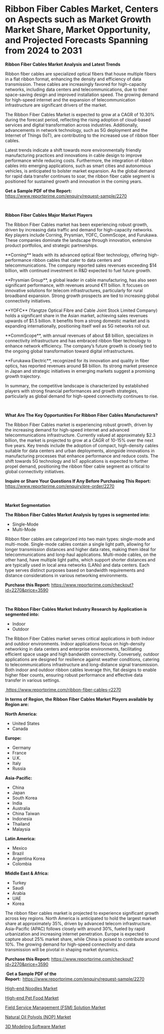<p><h1>Ribbon Fiber Cables Market, Centers on Aspects such as Market Growth Market Share, Market Opportunity, and Projected Forecasts Spanning from 2024 to 2031</h1></p><p><strong>Ribbon Fiber Cables Market Analysis and Latest Trends</strong></p>
<p><p>Ribbon fiber cables are specialized optical fibers that house multiple fibers in a flat ribbon format, enhancing the density and efficiency of data transmission. These cables are increasingly favored for high-capacity networks, including data centers and telecommunications, due to their space-saving design and improved installation speed. The growing demand for high-speed internet and the expansion of telecommunication infrastructure are significant drivers of the market.</p><p>The Ribbon Fiber Cables Market is expected to grow at a CAGR of 10.30% during the forecast period, reflecting the rising adoption of cloud-based services and digital transformation across industries. Additionally, advancements in network technology, such as 5G deployment and the Internet of Things (IoT), are contributing to the increased use of ribbon fiber cables. </p><p>Latest trends indicate a shift towards more environmentally friendly manufacturing practices and innovations in cable design to improve performance while reducing costs. Furthermore, the integration of ribbon cables into emerging applications, such as smart cities and autonomous vehicles, is anticipated to bolster market expansion. As the global demand for rapid data transfer continues to soar, the ribbon fiber cable segment is positioned for sustained growth and innovation in the coming years.</p></p>
<p><strong>Get a Sample PDF of the Report:&nbsp;</strong> <a href="https://www.reportprime.com/enquiry/request-sample/2270?utm_campaign=62&utm_medium=2&utm_source=Github&utm_content=ia&utm_term=10102024&utm_id=ribbon-fiber-cables">https://www.reportprime.com/enquiry/request-sample/2270</a></p>
<p>&nbsp;</p>
<p><strong>Ribbon Fiber Cables Major Market Players</strong></p>
<p><p>The Ribbon Fiber Cables market has been experiencing robust growth, driven by increasing data traffic and demand for high-capacity networks. Key players include Corning, Prysmian, YOFC, CommScope, and Furukawa. These companies dominate the landscape through innovation, extensive product portfolios, and strategic partnerships.</p><p>**Corning** leads with its advanced optical fiber technology, offering high-performance ribbon cables that cater to data centers and telecommunications. The company reported sales revenues exceeding $14 billion, with continued investment in R&D expected to fuel future growth.</p><p>**Prysmian Group**, a global leader in cable manufacturing, has also seen significant performance, with revenues around €11 billion. It focuses on innovative solutions for telecom infrastructures, particularly for rural broadband expansion. Strong growth prospects are tied to increasing global connectivity initiatives.</p><p>**YOFC** (Yangtze Optical Fibre and Cable Joint Stock Limited Company) holds a significant share in the Asian market, achieving sales revenues upwards of $1.5 billion. It benefits from a strong domestic market and is expanding internationally, positioning itself well as 5G networks roll out.</p><p>**CommScope**, with annual revenues of about $8 billion, specializes in connectivity infrastructure and has embraced ribbon fiber technology to enhance network efficiency. The company’s future growth is closely tied to the ongoing global transformation toward digital infrastructures.</p><p>**Furukawa Electric**, recognized for its innovation and quality in fiber optics, has reported revenues around $8 billion. Its strong market presence in Japan and strategic initiatives in emerging markets suggest a promising growth trajectory.</p><p>In summary, the competitive landscape is characterized by established players with strong financial performances and growth strategies, particularly as global demand for high-speed connectivity continues to rise.</p></p>
<p>&nbsp;</p>
<p><strong>What Are The Key Opportunities For Ribbon Fiber Cables Manufacturers?</strong></p>
<p><p>The Ribbon Fiber Cables market is experiencing robust growth, driven by the increasing demand for high-speed internet and advanced telecommunications infrastructure. Currently valued at approximately $2.3 billion, the market is projected to grow at a CAGR of 10-15% over the next five years. Key trends include the adoption of compact, high-density cables suitable for data centers and urban deployments, alongside innovations in manufacturing processes that enhance performance and reduce costs. The shift towards 5G technology and IoT applications is expected to further propel demand, positioning the ribbon fiber cable segment as critical to global connectivity initiatives.</p></p>
<p><strong>Inquire or Share Your Questions If Any Before Purchasing This Report:</strong> <a href="https://www.reportprime.com/enquiry/pre-order/2270?utm_campaign=62&utm_medium=2&utm_source=Github&utm_content=ia&utm_term=10102024&utm_id=ribbon-fiber-cables">https://www.reportprime.com/enquiry/pre-order/2270</a></p>
<p>&nbsp;</p>
<p><strong>Market Segmentation</strong></p>
<p><strong>The Ribbon Fiber Cables Market Analysis by types is segmented into:</strong></p>
<p><ul><li>Single-Mode</li><li>Multi-Mode</li></ul></p>
<p><p>Ribbon fiber cables are categorized into two main types: single-mode and multi-mode. Single-mode cables contain a single light path, allowing for longer transmission distances and higher data rates, making them ideal for telecommunications and long-haul applications. Multi-mode cables, on the other hand, have multiple light paths, which support shorter distances and are typically used in local area networks (LANs) and data centers. Each type serves distinct purposes based on bandwidth requirements and distance considerations in various networking environments.</p></p>
<p><strong>Purchase this Report:&nbsp;</strong><a href="https://www.reportprime.com/checkout?id=2270&price=3590&utm_campaign=62&utm_medium=2&utm_source=Github&utm_content=ia&utm_term=10102024&utm_id=ribbon-fiber-cables">https://www.reportprime.com/checkout?id=2270&price=3590</a></p>
<p>&nbsp;</p>
<p><strong>The Ribbon Fiber Cables Market Industry Research by Application is segmented into:</strong></p>
<p><ul><li>Indoor</li><li>Outdoor</li></ul></p>
<p><p>The Ribbon Fiber Cables market serves critical applications in both indoor and outdoor environments. Indoor applications focus on high-density networking in data centers and enterprise environments, facilitating efficient space usage and high bandwidth connectivity. Conversely, outdoor applications are designed for resilience against weather conditions, catering to telecommunications infrastructure and long-distance signal transmission. Both indoor and outdoor ribbon cables leverage thin, flat designs to enable higher fiber counts, ensuring robust performance and effective data transfer in various settings.</p></p>
<p><a href="https://www.reportprime.com/ribbon-fiber-cables-r2270?utm_campaign=62&utm_medium=2&utm_source=Github&utm_content=ia&utm_term=10102024&utm_id=ribbon-fiber-cables">&nbsp;https://www.reportprime.com/ribbon-fiber-cables-r2270</a></p>
<p><strong>In terms of Region, the Ribbon Fiber Cables Market Players available by Region are:</strong></p>
<p>
    <p> <strong> North America: </strong>
        <ul>
            <li>United States</li>
            <li>Canada</li>
        </ul>
        </p> 
    <p> <strong> Europe: </strong>
        <ul>
            <li>Germany</li>
            <li>France</li>
            <li>U.K.</li>
            <li>Italy</li>
            <li>Russia</li>
        </ul>
        </p> 
    <p> <strong> Asia-Pacific: </strong>
        <ul>
            <li>China</li>
            <li>Japan</li>
            <li>South Korea</li>
            <li>India</li>
            <li>Australia</li>
            <li>China Taiwan</li>
            <li>Indonesia</li>
            <li>Thailand</li>
            <li>Malaysia</li>
        </ul>
        </p> 
    <p> <strong> Latin America: </strong>
        <ul>
            <li>Mexico</li>
            <li>Brazil</li>
            <li>Argentina Korea</li>
            <li>Colombia</li>
        </ul>
        </p> 
    <p> <strong> Middle East & Africa: </strong>
        <ul>
            <li>Turkey</li>
            <li>Saudi</li>
            <li>Arabia</li>
            <li>UAE</li>
            <li>Korea</li>
        </ul>
    </p>
    </p>
<p><p>The ribbon fiber cables market is projected to experience significant growth across key regions. North America is anticipated to hold the largest market share at approximately 35%, driven by advanced telecom infrastructure. Asia-Pacific (APAC) follows closely with around 30%, fueled by rapid urbanization and increasing internet penetration. Europe is expected to capture about 25% market share, while China is poised to contribute around 10%. The growing demand for high-speed connectivity and data transmission will be pivotal in shaping market dynamics.</p></p>
<p><strong>Purchase this Report: </strong><a href="https://www.reportprime.com/checkout?id=2270&price=3590&utm_campaign=62&utm_medium=2&utm_source=Github&utm_content=ia&utm_term=10102024&utm_id=ribbon-fiber-cables">https://www.reportprime.com/checkout?id=2270&price=3590</a></p>
<p>&nbsp;<strong>Get a Sample PDF of the Report:&nbsp;&nbsp;</strong><a href="https://www.reportprime.com/enquiry/request-sample/2270?utm_campaign=62&utm_medium=2&utm_source=Github&utm_content=ia&utm_term=10102024&utm_id=ribbon-fiber-cables">https://www.reportprime.com/enquiry/request-sample/2270</a></p>
<p><strong></strong></p>
<p><p><a href="https://issuu.com/reportprime-2/docs/high-end-noodles-market-size-2030.p_9e61a0c04eeaf3?utm_campaign=62&utm_medium=2&utm_source=Github&utm_content=ia&utm_term=10102024&utm_id=ribbon-fiber-cables">High-end Noodles Market</a></p><p><a href="https://issuu.com/reportprime-2/docs/high-end-pet-food-market-size-2030._de8ad4bb9a2a7b?utm_campaign=62&utm_medium=2&utm_source=Github&utm_content=ia&utm_term=10102024&utm_id=ribbon-fiber-cables">High-end Pet Food Market</a></p><p><a href="https://github.com/benjigwozdzus/Market-Research-Report-List-1/blob/main/field-service-management-fsm-solution-market.md?utm_campaign=62&utm_medium=2&utm_source=Github&utm_content=ia&utm_term=10102024&utm_id=ribbon-fiber-cables">Field Service Management (FSM) Solution Market</a></p><p><a href="https://www.linkedin.com/pulse/natural-oil-polyols-nop-market-ecosystem-competitive-landscape-6oe7f?utm_campaign=62&utm_medium=2&utm_source=Github&utm_content=ia&utm_term=10102024&utm_id=ribbon-fiber-cables">Natural Oil Polyols (NOP) Market</a></p><p><a href="https://github.com/abbiewimld/Market-Research-Report-List-1/blob/main/3d-modeling-software-market.md?utm_campaign=62&utm_medium=2&utm_source=Github&utm_content=ia&utm_term=10102024&utm_id=ribbon-fiber-cables">3D Modeling Software Market</a></p></p>